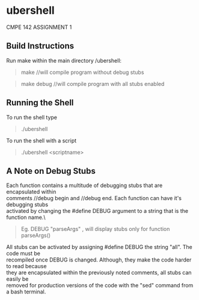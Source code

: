 # ubershell
CMPE 142 ASSIGNMENT 1

## Build Instructions
Run make within the main directory /ubershell:

> make //will compile program without debug stubs

> make debug //will compile program with all stubs enabled

## Running the Shell
To run the shell type

> ./ubershell

To run the shell with a script

> ./ubershell \<scriptname\>

## A Note on Debug Stubs
Each function contains a multitude of debugging stubs that are encapsulated within\
comments //debug begin and //debug end. Each function can have it's debugging stubs\
activated by changing the #define DEBUG argument to a string that is the function name.\

> Eg. DEBUG "parseArgs" , will display stubs only for function parseArgs()

All stubs can be activated by assigning #define DEBUG the string "all". The code must be\
recompiled once DEBUG is changed. Although, they make the code harder to read because\
they are encapsulated within the previously noted comments, all stubs can easily be\
removed for production versions of the code with the "sed" command from a bash terminal.
